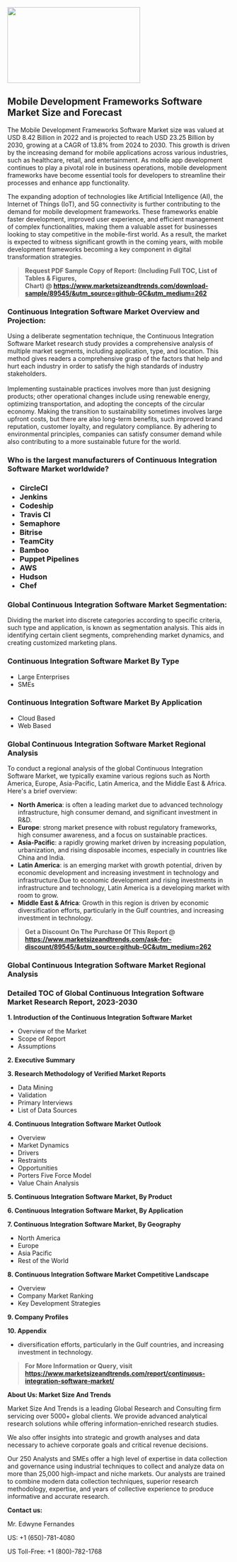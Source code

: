 <p><img class="alignnone size-medium wp-image-20088" src="https://ffe5etoiles.com/wp-content/uploads/2024/12/MST1-300x171.png" alt="" width="300" height="171" /></p><h2>Mobile Development Frameworks Software Market Size and Forecast</h2><p>The Mobile Development Frameworks Software Market size was valued at USD 8.42 Billion in 2022 and is projected to reach USD 23.25 Billion by 2030, growing at a CAGR of 13.8% from 2024 to 2030. This growth is driven by the increasing demand for mobile applications across various industries, such as healthcare, retail, and entertainment. As mobile app development continues to play a pivotal role in business operations, mobile development frameworks have become essential tools for developers to streamline their processes and enhance app functionality.</p><p>The expanding adoption of technologies like Artificial Intelligence (AI), the Internet of Things (IoT), and 5G connectivity is further contributing to the demand for mobile development frameworks. These frameworks enable faster development, improved user experience, and efficient management of complex functionalities, making them a valuable asset for businesses looking to stay competitive in the mobile-first world. As a result, the market is expected to witness significant growth in the coming years, with mobile development frameworks becoming a key component in digital transformation strategies.</p></p><blockquote id="" class=""><strong>Request PDF Sample Copy of Report: (Including Full TOC, List of Tables &amp; Figures, Chart)&nbsp;@&nbsp;<strong><a href="https://www.marketsizeandtrends.com/download-sample/89545/&utm_source=github-GC&utm_medium=262" target="_blank">https://www.marketsizeandtrends.com/download-sample/89545/&utm_source=github-GC&utm_medium=262</a></strong></strong></blockquote><h3 id="" class="">Continuous Integration Software Market&nbsp;Overview and Projection:</h3><p id="" class="">Using a deliberate segmentation technique, the Continuous Integration Software Market research study provides a comprehensive analysis of multiple market segments, including application, type, and location. This method gives readers a comprehensive grasp of the factors that help and hurt each industry in order to satisfy the high standards of industry stakeholders. <br /> <br />Implementing sustainable practices involves more than just designing products; other operational changes include using renewable energy, optimizing transportation, and adopting the concepts of the circular economy. Making the transition to sustainability sometimes involves large upfront costs, but there are also long-term benefits, such improved brand reputation, customer loyalty, and regulatory compliance. By adhering to environmental principles, companies can satisfy consumer demand while also contributing to a more sustainable future for the world.</p><h3 id="" class="">Who is the largest manufacturers of&nbsp;Continuous Integration Software Market worldwide?</h3><h3 class=""><p><ul><li>CircleCI </li><li> Jenkins </li><li> Codeship </li><li> Travis CI </li><li> Semaphore </li><li> Bitrise </li><li> TeamCity </li><li> Bamboo </li><li> Puppet Pipelines </li><li> AWS </li><li> Hudson </li><li> Chef</li></ul></p></h3><h3 id="" class="">Global&nbsp;Continuous Integration Software Market Segmentation:</h3><p id="" class="">Dividing the market into discrete categories according to specific criteria, such type and application, is known as segmentation analysis. This aids in identifying certain client segments, comprehending market dynamics, and creating customized marketing plans.</p><h3 id="" class="">Continuous Integration Software Market&nbsp;By Type</h3><p><p><ul><li>Large Enterprises </li><li> SMEs</p></li></ul></p></p><h3 id="" class="">Continuous Integration Software Market&nbsp;By Application</h3><p class=""><p><ul><li>Cloud Based </li><li> Web Based</li></ul></p></p><h3 id="" class="">Global Continuous Integration Software Market Regional Analysis</h3><p id="" class="">To conduct a regional analysis of the global Continuous Integration Software Market, we typically examine various regions such as North America, Europe, Asia-Pacific, Latin America, and the Middle East &amp; Africa. Here's a brief overview:</p><ul><li><strong>North America</strong>: is often a leading market due to advanced technology infrastructure, high consumer demand, and significant investment in R&amp;D.</li><li><strong>Europe</strong>: strong market presence with robust regulatory frameworks, high consumer awareness, and a focus on sustainable practices.</li><li><strong>Asia-Pacific</strong>: a rapidly growing market driven by increasing population, urbanization, and rising disposable incomes, especially in countries like China and India.</li><li><strong>Latin America</strong>: is an emerging market with growth potential, driven by economic development and increasing investment in technology and infrastructure.Due to economic development and rising investments in infrastructure and technology, Latin America is a developing market with room to grow.</li><li><strong>Middle East &amp; Africa</strong>: Growth in this region is driven by economic diversification efforts, particularly in the Gulf countries, and increasing investment in technology.</li></ul><blockquote id="" class=""><strong>Get a Discount On The Purchase Of This Report @ <strong><a href="https://www.marketsizeandtrends.com/ask-for-discount/89545/&utm_source=github-GC&utm_medium=262" target="_blank">https://www.marketsizeandtrends.com/ask-for-discount/89545/&utm_source=github-GC&utm_medium=262</a></strong></strong></blockquote><h3 id="" class="">Global Continuous Integration Software Market Regional Analysis</h3><h3 id="" class="">Detailed TOC of Global Continuous Integration Software Market Research Report, 2023-2030</h3><p id="" class=""><strong>1. Introduction of the Continuous Integration Software Market</strong></p><ul><li>Overview of the Market</li><li>Scope of Report</li><li>Assumptions</li></ul><p id="" class=""><strong>2. Executive Summary</strong></p><p id="" class=""><strong>3. Research Methodology of Verified Market Reports</strong></p><ul><li>Data Mining</li><li>Validation</li><li>Primary Interviews</li><li>List of Data Sources</li></ul><p id="" class=""><strong>4. Continuous Integration Software Market Outlook</strong></p><ul><li>Overview</li><li>Market Dynamics</li><li>Drivers</li><li>Restraints</li><li>Opportunities</li><li>Porters Five Force Model</li><li>Value Chain Analysis</li></ul><p id="" class=""><strong>5. Continuous Integration Software Market, By Product</strong></p><p id="" class=""><strong>6. Continuous Integration Software Market, By Application</strong></p><p id="" class=""><strong>7. Continuous Integration Software Market, By Geography</strong></p><ul><li>North America</li><li>Europe</li><li>Asia Pacific</li><li>Rest of the World</li></ul><p id="" class=""><strong>8. Continuous Integration Software Market Competitive Landscape</strong></p><ul><li>Overview</li><li>Company Market Ranking</li><li>Key Development Strategies</li></ul><p id="" class=""><strong>9. Company Profiles</strong></p><p id="" class=""><strong>10. Appendix</strong></p><ul><li>diversification efforts, particularly in the Gulf countries, and increasing investment in technology.</li></ul><blockquote id="" class=""><strong>For More Information or Query, visit <strong><strong><a href="https://www.marketsizeandtrends.com/report/continuous-integration-software-market/" target="_blank">https://www.marketsizeandtrends.com/report/continuous-integration-software-market/</a></strong></strong></strong></blockquote><p id="" class=""><strong>About Us: Market Size And Trends</strong></p><p id="" class="">Market Size And Trends is a leading Global Research and Consulting firm servicing over 5000+ global clients. We provide advanced analytical research solutions while offering information-enriched research studies.</p><p id="" class="">We also offer insights into strategic and growth analyses and data necessary to achieve corporate goals and critical revenue decisions.</p><p id="" class="">Our 250 Analysts and SMEs offer a high level of expertise in data collection and governance using industrial techniques to collect and analyze data on more than 25,000 high-impact and niche markets. Our analysts are trained to combine modern data collection techniques, superior research methodology, expertise, and years of collective experience to produce informative and accurate research.</p><p id="" class=""><strong>Contact us:</strong></p><p id="" class="">Mr. Edwyne Fernandes</p><p id="" class="">US: +1 (650)-781-4080</p><p id="" class="">US Toll-Free: +1 (800)-782-1768</p>
